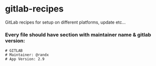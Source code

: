gitlab-recipes
==============

GitLab recipes for setup on different platforms, update etc...

### Every file should have section with maintainer name & gitlab version:

    # GITLAB
    # Maintainer: @randx
    # App Version: 2.9
